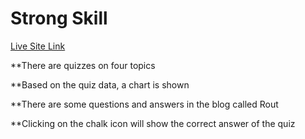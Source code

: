 # Strong Skill

[Live Site Link](https://poetic-palmier-88ff1d.netlify.app/blog)

**There are quizzes on four topics 

**Based on the quiz data, a chart is shown

**There are some questions and answers in the blog called Rout

**Clicking on the chalk icon will show the correct answer of the quiz